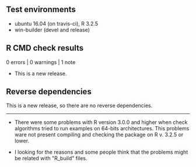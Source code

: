 ## Test environments
* ubuntu 16.04 (on travis-ci), R 3.2.5
* win-builder (devel and release)

## R CMD check results

0 errors | 0 warnings | 1 note

* This is a new release.

## Reverse dependencies

This is a new release, so there are no reverse dependencies.

---

* There were some problems with R version 3.0.0 and higher when check algorithms tried to run examples on 64-bits architectures. This problems ware not present compiling and checking the package on R v. 3.2.5 or lower.

* I looking for the reasons and some people think that the problems might be related with "R_build" files.
